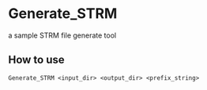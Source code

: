 # Generate_STRM

a sample STRM file generate tool

## How to use

`Generate_STRM <input_dir> <output_dir> <prefix_string>`
